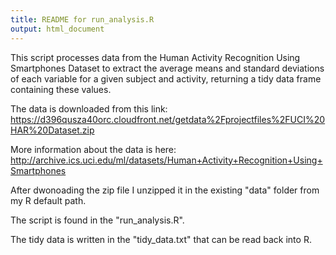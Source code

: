 ```yaml
---
title: README for run_analysis.R
output: html_document
---
```


This script processes data from the Human Activity Recognition Using Smartphones Dataset to extract the average means and standard deviations of each variable for a given subject and activity, returning a tidy data frame containing these values.

The data is downloaded from this link:
https://d396qusza40orc.cloudfront.net/getdata%2Fprojectfiles%2FUCI%20HAR%20Dataset.zip

More information about the data is here:
http://archive.ics.uci.edu/ml/datasets/Human+Activity+Recognition+Using+Smartphones

After dwonoading the zip file I unzipped it in the existing "data" folder from my R default path.

The script is found in the "run_analysis.R".

The tidy data is written in the "tidy_data.txt" that can be read back into R.